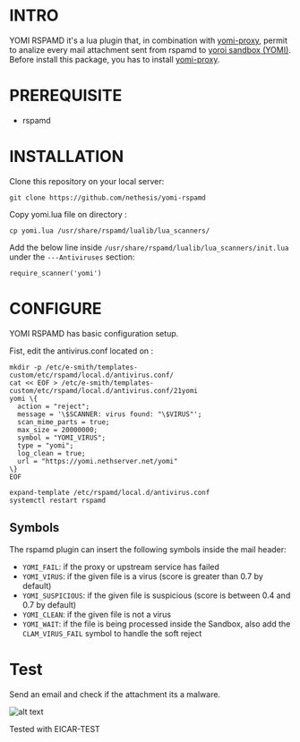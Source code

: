 # INTRO

YOMI RSPAMD it's a lua plugin that, in combination with <a href="https://github.com/nethesis/yomi-proxy">yomi-proxy</a>, permit to analize every mail attachment sent from rspamd to <a href="https://yoroi.company">yoroi sandbox (YOMI)</a>.
Before install this package, you has to install <a href="https://github.com/nethesis/yomi-proxy">yomi-proxy</a>.

# PREREQUISITE

- rspamd

# INSTALLATION

Clone this repository on your local server:
```
git clone https://github.com/nethesis/yomi-rspamd
```

Copy yomi.lua file on directory :

```
cp yomi.lua /usr/share/rspamd/lualib/lua_scanners/
```

Add the below line inside  `/usr/share/rspamd/lualib/lua_scanners/init.lua` under the `---Antiviruses` section:
```
require_scanner('yomi')
```

# CONFIGURE

YOMI RSPAMD has basic configuration setup.

Fist, edit the antivirus.conf located on :

```
mkdir -p /etc/e-smith/templates-custom/etc/rspamd/local.d/antivirus.conf/
cat << EOF > /etc/e-smith/templates-custom/etc/rspamd/local.d/antivirus.conf/21yomi
yomi \{
  action = "reject";
  message = '\$SCANNER: virus found: "\$VIRUS"';
  scan_mime_parts = true;
  max_size = 20000000;
  symbol = "YOMI_VIRUS";
  type = "yomi";
  log_clean = true;
  url = "https://yomi.nethserver.net/yomi"
\}
EOF

expand-template /etc/rspamd/local.d/antivirus.conf
systemctl restart rspamd
```

## Symbols

The rspamd plugin can insert the following symbols inside the mail header:

- `YOMI_FAIL`: if the proxy or upstream service has failed
- `YOMI_VIRUS`: if the given file is a virus (score is greater than 0.7 by default)
- `YOMI_SUSPICIOUS`: if the given file is suspicious (score is between 0.4 and 0.7 by default)
- `YOMI_CLEAN`: if the given file is not a virus
- `YOMI_WAIT`: if the file is being processed inside the Sandbox, also add the `CLAM_VIRUS_FAIL` symbol to handle the soft reject

# Test 

Send an email and check if the attachment its a malware.

![alt text](img/test.png)

Tested with EICAR-TEST




